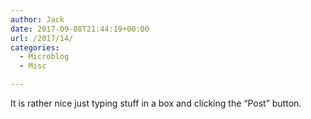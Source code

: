 ```yaml
---
author: Jack
date: 2017-09-08T21:44:19+00:00
url: /2017/14/
categories:
  - Microblog
  - Misc

---
```

It is rather nice just typing stuff in a box and clicking the &#8220;Post&#8221; button.